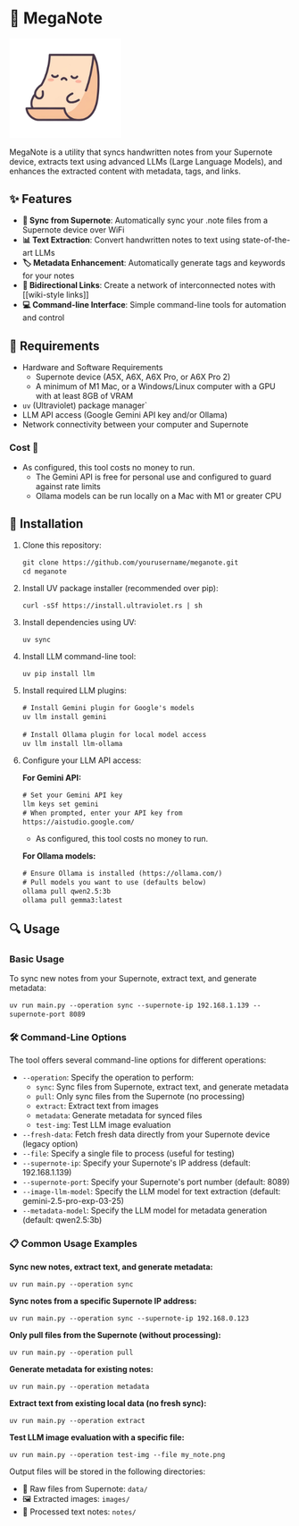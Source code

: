 # 📝 MegaNote

<img src="meganote.jpg" alt="drawing" width="200"/>

MegaNote is a utility that syncs handwritten notes from your Supernote device, extracts text using advanced LLMs (Large Language Models), and enhances the extracted content with metadata, tags, and links.

## ✨ Features

- **🔄 Sync from Supernote**: Automatically sync your .note files from a Supernote device over WiFi
- **📊 Text Extraction**: Convert handwritten notes to text using state-of-the-art LLMs
- **🏷️ Metadata Enhancement**: Automatically generate tags and keywords for your notes
- **🔗 Bidirectional Links**: Create a network of interconnected notes with [[wiki-style links]]
- **💻 Command-line Interface**: Simple command-line tools for automation and control

## 🧰 Requirements

- Hardware and Software Requirements
   - Supernote device (A5X, A6X, A6X Pro, or A6X Pro 2)
   - A minimum of M1 Mac, or a Windows/Linux computer with a GPU with at least 8GB of VRAM
- `uv` (Ultraviolet) package manager`
- LLM API access (Google Gemini API key and/or Ollama)
- Network connectivity between your computer and Supernote


### Cost 💸 
- As configured, this tool costs no money to run. 
   - The Gemini API is free for personal use and configured to guard against rate limits
   - Ollama models can be run locally on a Mac with M1 or greater CPU

## 🚀 Installation

1. Clone this repository:
   ```
   git clone https://github.com/yourusername/meganote.git
   cd meganote
   ```

2. Install UV package installer (recommended over pip):
   ```
   curl -sSf https://install.ultraviolet.rs | sh
   ```

3. Install dependencies using UV:
   ```
   uv sync
   ```

4. Install LLM command-line tool:
   ```
   uv pip install llm
   ```

5. Install required LLM plugins:
   ```
   # Install Gemini plugin for Google's models
   uv llm install gemini
   
   # Install Ollama plugin for local model access
   uv llm install llm-ollama
   ```

6. Configure your LLM API access:

   **For Gemini API:**
   ```
   # Set your Gemini API key
   llm keys set gemini
   # When prompted, enter your API key from https://aistudio.google.com/
   ```
      - As configured, this tool costs no money to run.
      
   **For Ollama models:**
   ```
   # Ensure Ollama is installed (https://ollama.com/)
   # Pull models you want to use (defaults below)
   ollama pull qwen2.5:3b
   ollama pull gemma3:latest
   ```

## 🔍 Usage

### Basic Usage

To sync new notes from your Supernote, extract text, and generate metadata:

```
uv run main.py --operation sync --supernote-ip 192.168.1.139 --supernote-port 8089
```

### 🛠️ Command-Line Options

The tool offers several command-line options for different operations:

- `--operation`: Specify the operation to perform:
  - `sync`: Sync files from Supernote, extract text, and generate metadata
  - `pull`: Only sync files from the Supernote (no processing)
  - `extract`: Extract text from images
  - `metadata`: Generate metadata for synced files
  - `test-img`: Test LLM image evaluation
- `--fresh-data`: Fetch fresh data directly from your Supernote device (legacy option)
- `--file`: Specify a single file to process (useful for testing)
- `--supernote-ip`: Specify your Supernote's IP address (default: 192.168.1.139)
- `--supernote-port`: Specify your Supernote's port number (default: 8089)
- `--image-llm-model`: Specify the LLM model for text extraction (default: gemini-2.5-pro-exp-03-25)
- `--metadata-model`: Specify the LLM model for metadata generation (default: qwen2.5:3b)

### 📋 Common Usage Examples

**Sync new notes, extract text, and generate metadata:**
```
uv run main.py --operation sync
```

**Sync notes from a specific Supernote IP address:**
```
uv run main.py --operation sync --supernote-ip 192.168.0.123
```

**Only pull files from the Supernote (without processing):**
```
uv run main.py --operation pull
```

**Generate metadata for existing notes:**
```
uv run main.py --operation metadata
```

**Extract text from existing local data (no fresh sync):**
```
uv run main.py --operation extract
```

**Test LLM image evaluation with a specific file:**
```
uv run main.py --operation test-img --file my_note.png
```

Output files will be stored in the following directories:
- 📂 Raw files from Supernote: `data/`
- 🖼️ Extracted images: `images/`
- 📄 Processed text notes: `notes/`

